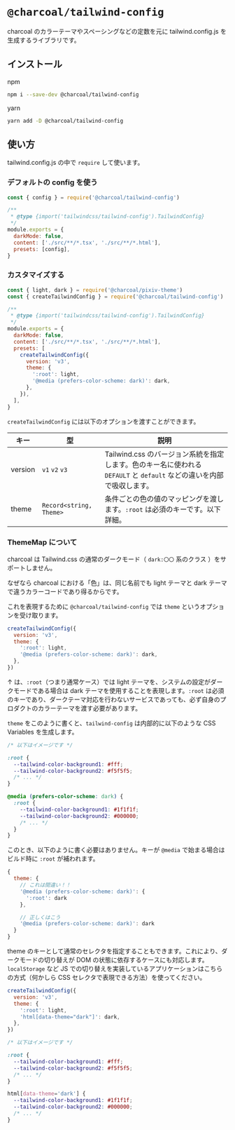 # `@charcoal/tailwind-config`

charcoal のカラーテーマやスペーシングなどの定数を元に tailwind.config.js を生成するライブラリです。

## インストール

npm

```bash
npm i --save-dev @charcoal/tailwind-config
```

yarn

```bash
yarn add -D @charcoal/tailwind-config
```

## 使い方

tailwind.config.js の中で `require` して使います。

### デフォルトの config を使う

```js
const { config } = require('@charcoal/tailwind-config')

/**
 * @type {import('tailwindcss/tailwind-config').TailwindConfig}
 */
module.exports = {
  darkMode: false,
  content: ['./src/**/*.tsx', './src/**/*.html'],
  presets: [config],
}
```

### カスタマイズする

```js
const { light, dark } = require('@charcoal/pixiv-theme')
const { createTailwindConfig } = require('@charcoal/tailwind-config')

/**
 * @type {import('tailwindcss/tailwind-config').TailwindConfig}
 */
module.exports = {
  darkMode: false,
  content: ['./src/**/*.tsx', './src/**/*.html'],
  presets: [
    createTailwindConfig({
      version: 'v3',
      theme: {
        ':root': light,
        '@media (prefers-color-scheme: dark)': dark,
      },
    }),
  ],
}
```

`createTailwindConfig` には以下のオプションを渡すことができます。

| キー    | 型                      | 説明                                                                                                                  |
| ------- | ----------------------- | --------------------------------------------------------------------------------------------------------------------- |
| version | `v1` `v2` `v3`          | Tailwind.css のバージョン系統を指定します。色のキー名に使われる `DEFAULT` と `default` などの違いを内部で吸収します。 |
| theme   | `Record<string, Theme>` | 条件ごとの色の値のマッピングを渡します。`:root` は必須のキーです。以下詳細。                                          |

### ThemeMap について

charcoal は Tailwind.css の通常のダークモード（ `dark:〇〇` 系のクラス ）をサポートしません。

なぜなら charcoal における「色」は、同じ名前でも light テーマと dark テーマで違うカラーコードであり得るからです。

これを表現するために `@charcoal/tailwind-config` では `theme` というオプションを受け取ります。

```js
createTailwindConfig({
  version: 'v3',
  theme: {
    ':root': light,
    '@media (prefers-color-scheme: dark)': dark,
  },
})
```

↑ は、`:root`（つまり通常ケース）では light テーマを、システムの設定がダークモードである場合は dark テーマを使用することを表現します。`:root` は必須のキーであり、ダークテーマ対応を行わないサービスであっても、必ず自身のプロダクトのカラーテーマを渡す必要があります。

`theme` をこのように書くと、`tailwind-config` は内部的に以下のような CSS Variables を生成します。

```css
/* 以下はイメージです */

:root {
  --tailwind-color-background1: #fff;
  --tailwind-color-background2: #f5f5f5;
  /* ... */
}

@media (prefers-color-scheme: dark) {
  :root {
    --tailwind-color-background1: #1f1f1f;
    --tailwind-color-background2: #000000;
    /* ... */
  }
}
```

このとき、以下のように書く必要はありません。キーが `@media` で始まる場合はビルド時に `:root` が補われます。

```js
{
  theme: {
    // これは間違い！！
    '@media (prefers-color-scheme: dark)': {
      ':root': dark
    },

    // 正しくはこう
    '@media (prefers-color-scheme: dark)': dark
  }
}
```

theme のキーとして通常のセレクタを指定することもできます。これにより、ダークモードの切り替えが DOM の状態に依存するケースにも対応します。`localStorage` など JS での切り替えを実装しているアプリケーションはこちらの方式（何かしら CSS セレクタで表現できる方法）を使ってください。

```js
createTailwindConfig({
  version: 'v3',
  theme: {
    ':root': light,
    'html[data-theme="dark"]': dark,
  },
})
```

```css
/* 以下はイメージです */

:root {
  --tailwind-color-background1: #fff;
  --tailwind-color-background2: #f5f5f5;
  /* ... */
}

html[data-theme='dark'] {
  --tailwind-color-background1: #1f1f1f;
  --tailwind-color-background2: #000000;
  /* ... */
}
```
